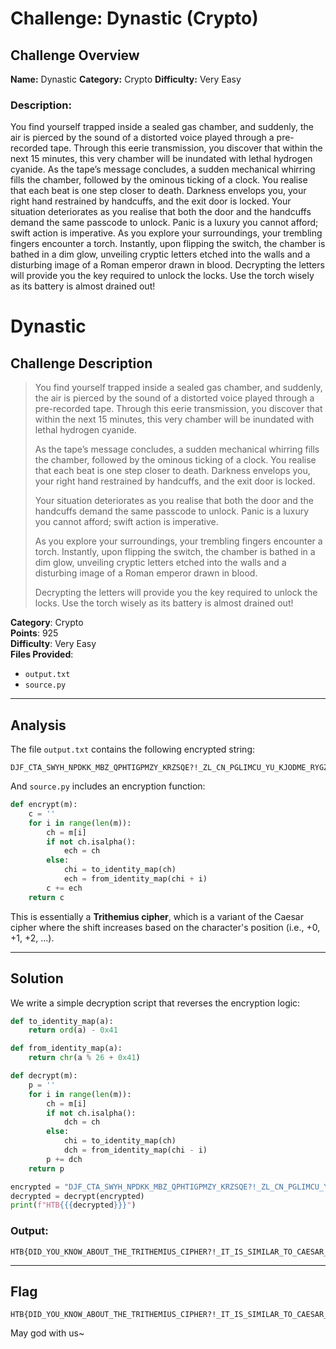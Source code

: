 # Challenge: Dynastic (Crypto)

## Challenge Overview

**Name:** Dynastic
**Category:** Crypto
**Difficulty:** Very Easy

### Description:

You find yourself trapped inside a sealed gas chamber, and suddenly, the air is pierced by the sound of a distorted voice played through a pre-recorded tape. Through this eerie transmission, you discover that within the next 15 minutes, this very chamber will be inundated with lethal hydrogen cyanide. As the tape’s message concludes, a sudden mechanical whirring fills the chamber, followed by the ominous ticking of a clock. You realise that each beat is one step closer to death. Darkness envelops you, your right hand restrained by handcuffs, and the exit door is locked. Your situation deteriorates as you realise that both the door and the handcuffs demand the same passcode to unlock. Panic is a luxury you cannot afford; swift action is imperative. As you explore your surroundings, your trembling fingers encounter a torch. Instantly, upon flipping the switch, the chamber is bathed in a dim glow, unveiling cryptic letters etched into the walls and a disturbing image of a Roman emperor drawn in blood. Decrypting the letters will provide you the key required to unlock the locks. Use the torch wisely as its battery is almost drained out!

# Dynastic

## Challenge Description

> You find yourself trapped inside a sealed gas chamber, and suddenly, the air is pierced by the sound of a distorted voice played through a pre-recorded tape. Through this eerie transmission, you discover that within the next 15 minutes, this very chamber will be inundated with lethal hydrogen cyanide.  
>  
> As the tape’s message concludes, a sudden mechanical whirring fills the chamber, followed by the ominous ticking of a clock. You realise that each beat is one step closer to death. Darkness envelops you, your right hand restrained by handcuffs, and the exit door is locked.  
>  
> Your situation deteriorates as you realise that both the door and the handcuffs demand the same passcode to unlock. Panic is a luxury you cannot afford; swift action is imperative.  
>  
> As you explore your surroundings, your trembling fingers encounter a torch. Instantly, upon flipping the switch, the chamber is bathed in a dim glow, unveiling cryptic letters etched into the walls and a disturbing image of a Roman emperor drawn in blood.  
>  
> Decrypting the letters will provide you the key required to unlock the locks. Use the torch wisely as its battery is almost drained out!

**Category**: Crypto  
**Points**: 925  
**Difficulty**: Very Easy  
**Files Provided**:
- `output.txt`
- `source.py`

---

## Analysis

The file `output.txt` contains the following encrypted string:

```
DJF_CTA_SWYH_NPDKK_MBZ_QPHTIGPMZY_KRZSQE?!_ZL_CN_PGLIMCU_YU_KJODME_RYGZXL
```

And `source.py` includes an encryption function:

```python
def encrypt(m):
    c = ''
    for i in range(len(m)):
        ch = m[i]
        if not ch.isalpha():
            ech = ch
        else:
            chi = to_identity_map(ch)
            ech = from_identity_map(chi + i)
        c += ech
    return c
```

This is essentially a **Trithemius cipher**, which is a variant of the Caesar cipher where the shift increases based on the character's position (i.e., +0, +1, +2, ...).

---

## Solution

We write a simple decryption script that reverses the encryption logic:

```python
def to_identity_map(a):
    return ord(a) - 0x41

def from_identity_map(a):
    return chr(a % 26 + 0x41)

def decrypt(m):
    p = ''
    for i in range(len(m)):
        ch = m[i]
        if not ch.isalpha():
            dch = ch
        else:
            chi = to_identity_map(ch)
            dch = from_identity_map(chi - i)
        p += dch
    return p

encrypted = "DJF_CTA_SWYH_NPDKK_MBZ_QPHTIGPMZY_KRZSQE?!_ZL_CN_PGLIMCU_YU_KJODME_RYGZXL"
decrypted = decrypt(encrypted)
print(f"HTB{{{decrypted}}}")
```

### Output:

```
HTB{DID_YOU_KNOW_ABOUT_THE_TRITHEMIUS_CIPHER?!_IT_IS_SIMILAR_TO_CAESAR_CIPHER}
```

---

## Flag

```
HTB{DID_YOU_KNOW_ABOUT_THE_TRITHEMIUS_CIPHER?!_IT_IS_SIMILAR_TO_CAESAR_CIPHER}
```
May god with us~